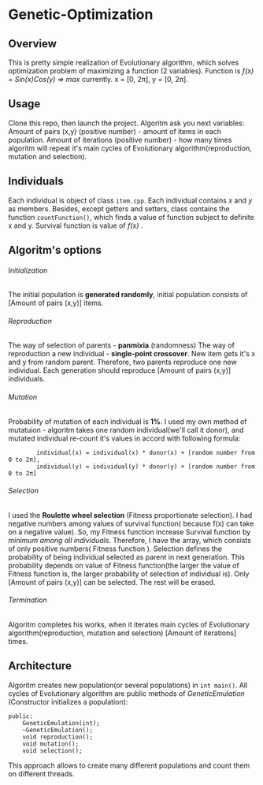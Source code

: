 # Genetic-Optimization
## Overview
This is pretty simple realization of Evolutionary algorithm, which solves optimization problem of maximizing a function (2 variables).
Function is *f(x) = Sin(x)Cos(y) => max* currently. x = [0, 2π], y = [0, 2π].
## Usage
Clone this repo, then launch the project. Algoritm ask you next variables:
Amount of pairs (x,y) (positive number) - amount of items in each population.
Amount of iterations (positive number) - how many times algoritm will repeat it's main cycles of Evolutionary algorithm(reproduction, mutation and selection).
## Individuals
Each individual is object of class `item.cpp`. Each individual contains *x* and *y* as members. Besides, except getters and setters, class contains the function `countFunction()`, which finds a value of function subject to definite x and y. Survival function is value of *f(x)* .
## Algoritm's options
###### Initialization
The initial population is **generated randomly**, initial population consists of [Amount of pairs (x,y)] items.
###### Reproduction
The way of selection of parents - **panmixia**.(randomness)
The way of reproduction a new individual - **single-point crossover**.
New item gets it's x and y from random parent. Therefore, two parents reproduce one new individual. Each generation should reproduce [Amount of pairs (x,y)] individuals.
###### Mutation
Probability of mutation of each individual is **1%**. I used my own method of mutatuion - algoritm takes one random individual(we'll call it donor), and mutated individual re-count it's values in accord with following formula:

			individual(x) = individual(x) * donor(x) + [random number from 0 to 2π],
			individual(y) = individual(y) * donor(y) + [random number from 0 to 2π]
###### Selection
I used the **Roulette wheel selection** (Fitness proportionate selection). I had negative numbers among values of survival function( because f(x) can take on a negative value). So, my Fitness function increase Survival function by *minimum among all individuals*. Therefore, I have the array, which consists of only positive numbers( Fitness function ). Selection defines the probability of being individual selected as parent in next generation. This probability depends on value of Fitness function(the larger the value of Fitness function is, the larger probability of selection of individual is). Only [Amount of pairs (x,y)] can be selected. The rest will be erased. 
###### Termination
Algoritm completes his works, when it iterates main cycles of Evolutionary algorithm(reproduction, mutation and selection) [Amount of iterations] times.
## Architecture
Algoritm creates new population(or several populations) in `int main()`. All cycles of Evolutionary algorithm are public methods of *GeneticEmulation* (Constructor initializes a population):
```
public:
	GeneticEmulation(int);
	~GeneticEmulation();
	void reproduction();
	void mutation();
	void selection();
 ```

 This approach allows to create many different populations and count them on different threads.
